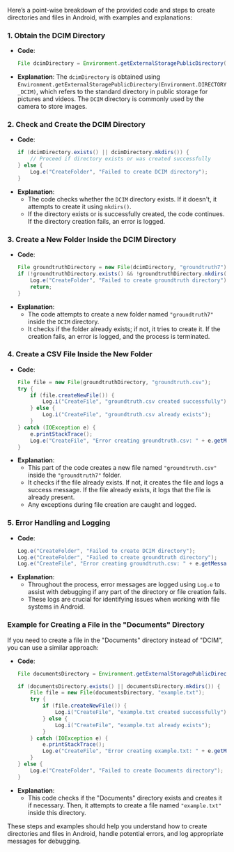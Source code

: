 Here’s a point-wise breakdown of the provided code and steps to create directories and files in Android, with examples and explanations:

### 1. **Obtain the DCIM Directory**

   - **Code**: 
     ```java
     File dcimDirectory = Environment.getExternalStoragePublicDirectory(Environment.DIRECTORY_DCIM);
     ```
   - **Explanation**: The `dcimDirectory` is obtained using `Environment.getExternalStoragePublicDirectory(Environment.DIRECTORY_DCIM)`, which refers to the standard directory in public storage for pictures and videos. The `DCIM` directory is commonly used by the camera to store images.

### 2. **Check and Create the DCIM Directory**

   - **Code**:
     ```java
     if (dcimDirectory.exists() || dcimDirectory.mkdirs()) {
         // Proceed if directory exists or was created successfully
     } else {
         Log.e("CreateFolder", "Failed to create DCIM directory");
     }
     ```
   - **Explanation**: 
     - The code checks whether the `DCIM` directory exists. If it doesn't, it attempts to create it using `mkdirs()`.
     - If the directory exists or is successfully created, the code continues. If the directory creation fails, an error is logged.

### 3. **Create a New Folder Inside the DCIM Directory**

   - **Code**:
     ```java
     File groundtruthDirectory = new File(dcimDirectory, "groundtruth7");
     if (!groundtruthDirectory.exists() && !groundtruthDirectory.mkdirs()) {
         Log.e("CreateFolder", "Failed to create groundtruth directory");
         return;
     }
     ```
   - **Explanation**:
     - The code attempts to create a new folder named `"groundtruth7"` inside the `DCIM` directory.
     - It checks if the folder already exists; if not, it tries to create it. If the creation fails, an error is logged, and the process is terminated.

### 4. **Create a CSV File Inside the New Folder**

   - **Code**:
     ```java
     File file = new File(groundtruthDirectory, "groundtruth.csv");
     try {
         if (file.createNewFile()) {
             Log.i("CreateFile", "groundtruth.csv created successfully");
         } else {
             Log.i("CreateFile", "groundtruth.csv already exists");
         }
     } catch (IOException e) {
         e.printStackTrace();
         Log.e("CreateFile", "Error creating groundtruth.csv: " + e.getMessage());
     }
     ```
   - **Explanation**:
     - This part of the code creates a new file named `"groundtruth.csv"` inside the `"groundtruth7"` folder.
     - It checks if the file already exists. If not, it creates the file and logs a success message. If the file already exists, it logs that the file is already present.
     - Any exceptions during file creation are caught and logged.

### 5. **Error Handling and Logging**

   - **Code**:
     ```java
     Log.e("CreateFolder", "Failed to create DCIM directory");
     Log.e("CreateFolder", "Failed to create groundtruth directory");
     Log.e("CreateFile", "Error creating groundtruth.csv: " + e.getMessage());
     ```
   - **Explanation**:
     - Throughout the process, error messages are logged using `Log.e` to assist with debugging if any part of the directory or file creation fails.
     - These logs are crucial for identifying issues when working with file systems in Android.

### Example for Creating a File in the "Documents" Directory

If you need to create a file in the "Documents" directory instead of "DCIM", you can use a similar approach:

   - **Code**:
     ```java
     File documentsDirectory = Environment.getExternalStoragePublicDirectory(Environment.DIRECTORY_DOCUMENTS);

     if (documentsDirectory.exists() || documentsDirectory.mkdirs()) {
         File file = new File(documentsDirectory, "example.txt");
         try {
             if (file.createNewFile()) {
                 Log.i("CreateFile", "example.txt created successfully");
             } else {
                 Log.i("CreateFile", "example.txt already exists");
             }
         } catch (IOException e) {
             e.printStackTrace();
             Log.e("CreateFile", "Error creating example.txt: " + e.getMessage());
         }
     } else {
         Log.e("CreateFolder", "Failed to create Documents directory");
     }
     ```
   - **Explanation**:
     - This code checks if the "Documents" directory exists and creates it if necessary. Then, it attempts to create a file named `"example.txt"` inside this directory.

These steps and examples should help you understand how to create directories and files in Android, handle potential errors, and log appropriate messages for debugging.